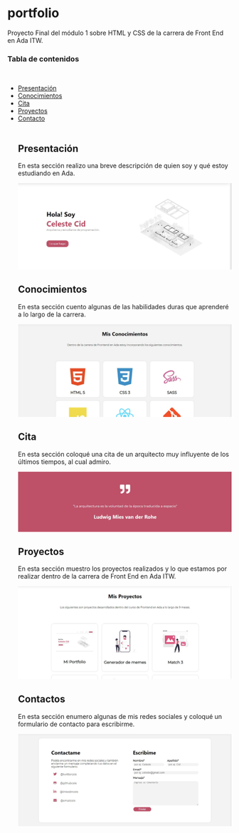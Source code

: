 # portfolio

Proyecto Final del módulo 1 sobre HTML y CSS de la carrera de Front End en Ada ITW.

<h3>Tabla de contenidos</h3>
<br>
<ul>
  <li><a href="#presentacion">Presentación</a></li>
  <li><a href="#conocimientos">Conocimientos</a></li>
  <li><a href="#cita">Cita</a></li>
  <li><a href="#proyectos">Proyectos</a></li>
  <li><a href="#contacto">Contacto</a></li>
  <br>  

<h2 id="presentacion">Presentación</h2>
<p>En esta sección realizo una breve descripción de quien soy y qué estoy estudiando en Ada.</p>
<img src="https://github.com/celesteailencid/portfolio/blob/main/images/readme-presentacion.jpg">
<br>
<h2 id="conocimientos">Conocimientos</h2>
<p>En esta sección cuento algunas de las habilidades duras que aprenderé a lo largo de la carrera.</p>
<img src="https://github.com/celesteailencid/portfolio/blob/main/images/readme-conocimientos.jpg">
<br>
<h2 id="cita">Cita</h2>
<p>En esta sección coloqué una cita de un arquitecto muy influyente de los últimos tiempos, al cual admiro.</p>
<img src="https://github.com/celesteailencid/portfolio/blob/main/images/readme-cita.jpg">
<br>
<h2 id="proyectos">Proyectos</h2>
<p>En esta sección muestro los proyectos realizados y lo que estamos por realizar dentro de la carrera de Front End en Ada ITW.</p>
<img src="https://github.com/celesteailencid/portfolio/blob/main/images/readme-proyectos.jpg">
<br>
<h2 id="contactos">Contactos</h2>
<p>En esta sección enumero algunas de mis redes sociales y coloqué un formulario de contacto para escribirme.</p>
<img src="https://github.com/celesteailencid/portfolio/blob/main/images/readme-contactos.jpg">
<br>
